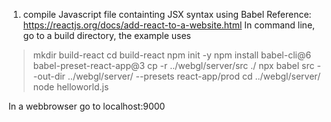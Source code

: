 1. compile Javascript file containting JSX syntax using Babel
Reference: https://reactjs.org/docs/add-react-to-a-website.html
In command line, go to a build directory, the example uses
>mkdir build-react
>cd build-react
>npm init -y
>npm install babel-cli@6 babel-preset-react-app@3
>cp -r ../webgl/server/src ./
>npx babel src --out-dir ../webgl/server/ --presets react-app/prod
>cd ../webgl/server/
>node helloworld.js

In a webbrowser go to localhost:9000